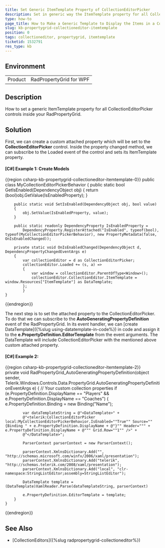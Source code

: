 ```yaml
---
title: Set Generic ItemTemplate Property of CollectionEditorPicker 
description: Set in generic way the ItemTemplate property for all CollectionEditorPicker editors.
type: how-to
page_title: How to Make a Generic Template to Display the Items in a CollectionEditorPicker
slug: kb-propertygrid-collectioneditor-itemtemplate
position: 0
tags: collectioneditor, propertygrid, itemtemplate
ticketid: 1532791
res_type: kb
---
```


## Environment
<table>
	<tr>
		<td>Product</td>
		<td>RadPropertyGrid for WPF</td>
	</tr>
</table>


## Description

How to set a generic ItemTemplate property for all CollectionEditorPicker controls inside your RadPropertyGrid.

## Solution

First, we can create a custom attached property which will be set to the __CollectionEditorPicker__ control. Inside the property changed method, we can subscribe to the Loaded event of the control and sets its ItemTemplate property.

#### __[C#] Example 1: Create Models__
{{region csharp-kb-propertygrid-collectioneditor-itemtemplate-0}}
	public class MyCollectionEditorPickerBehavior
	{
		public static bool GetIsEnabled(DependencyObject obj)
		{
			return (bool)obj.GetValue(IsEnabledProperty);
		}

		public static void SetIsEnabled(DependencyObject obj, bool value)
		{
			obj.SetValue(IsEnabledProperty, value);
		}

		public static readonly DependencyProperty IsEnabledProperty =
			DependencyProperty.RegisterAttached("IsEnabled", typeof(bool), typeof(MyCollectionEditorPickerBehavior), new PropertyMetadata(false, OnIsEnabledChanged));

		private static void OnIsEnabledChanged(DependencyObject d, DependencyPropertyChangedEventArgs e)
		{
			var collectionEditor = d as CollectionEditorPicker;
			collectionEditor.Loaded += (s, a) =>
			{
				var window = collectionEditor.ParentOfType<Window>();
				collectionEditor.CollectionEditor.ItemTemplate = window.Resources["ItemTemplate"] as DataTemplate;
			};
			}
	}
{{endregion}} 

The next step is to set the attached property to the CollectionEditorPicker. To do that we can subscribe to the __AutoGeneratingPropertyDefinition__ event of the RadPropertyGrid. In its event handler, we can [create DataTemplate]({%slug using-datatemplate-in-code%}) in code and assign it to the __e.PropertyDefinition.EditorTemplate__ from the event arguments. The DataTemplate will include CollectionEditorPicker with the mentioned above custom attached property.


#### __[C#] Example 2:__
{{region csharp-kb-propertygrid-collectioneditor-itemtemplate-2}}		
	private void RadPropertyGrid_AutoGeneratingPropertyDefinition(object sender, Telerik.Windows.Controls.Data.PropertyGrid.AutoGeneratingPropertyDefinitionEventArgs e)
	{
			// Your custom collection properties
		if (e.PropertyDefinition.DisplayName == "Players" && e.PropertyDefinition.DisplayName == "Coaches")
		{
			e.PropertyDefinition.Binding = new Binding("Name");
				
			var dataTemplateString = @"<DataTemplate>" +
			@"<telerik:CollectionEditorPicker local:MyCollectionEditorPickerBehavior.IsEnabled=""True"" Source=""{Binding " + e.PropertyDefinition.DisplayName + @"}"" Header=""" + e.PropertyDefinition.DisplayName + @""" Grid.Row=""1"" />" +
			@"</DataTemplate>";

			ParserContext parserContext = new ParserContext();

			parserContext.XmlnsDictionary.Add("", "http://schemas.microsoft.com/winfx/2006/xaml/presentation");
			parserContext.XmlnsDictionary.Add("telerik", "http://schemas.telerik.com/2008/xaml/presentation");
			parserContext.XmlnsDictionary.Add("local", "clr-namespace:StringListEditor;assembly=StringListEditor");

			DataTemplate template = (DataTemplate)XamlReader.Parse(dataTemplateString, parserContext)

			e.PropertyDefinition.EditorTemplate = template;
		}
	}
{{endregion}} 
 

## See Also

* [CollectionEditors]({%slug radpropertygrid-collectioneditor%})
